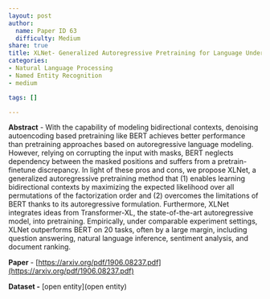 ```yaml
---
layout: post
author:
  name: Paper ID 63
  difficulty: Medium
share: true
title: XLNet- Generalized Autoregressive Pretraining for Language Understanding
categories:
- Natural Language Processing
- Named Entity Recognition
- medium

tags: []

---
```

**Abstract** - With the capability of modeling bidirectional contexts, denoising autoencoding based pretraining like BERT achieves better performance than pretraining approaches based on autoregressive language modeling. However, relying on corrupting the input with masks, BERT neglects dependency between the masked positions and suffers from a pretrain-finetune discrepancy. In light of these pros and cons, we propose XLNet, a generalized autoregressive pretraining method that (1) enables learning bidirectional contexts by maximizing the expected likelihood over all permutations of the factorization order and (2) overcomes the limitations of BERT thanks to its autoregressive formulation. Furthermore, XLNet integrates ideas from Transformer-XL, the state-of-the-art autoregressive model, into pretraining. Empirically, under comparable experiment settings, XLNet outperforms BERT on 20 tasks, often by a large margin, including question answering, natural language inference, sentiment analysis, and document ranking.

**Paper** - [https://arxiv.org/pdf/1906.08237.pdf](https://arxiv.org/pdf/1906.08237.pdf)

**Dataset -** [open entity](open entity)
    